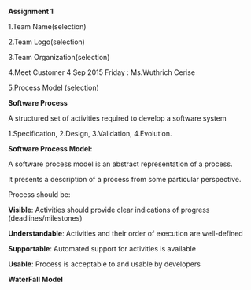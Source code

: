 **Assignment 1**

1.Team Name(selection)

2.Team Logo(selection)

3.Team Organization(selection)

4.Meet Customer 4 Sep 2015 Friday : Ms.Wuthrich Cerise

5.Process Model (selection)

__Software Process__

A structured set of activities required to develop a software system

1.Specification, 
2.Design,
3.Validation, 
4.Evolution.


**Software Process Model:**

A software process model is an abstract representation of a process.

It presents a description of a process from some particular perspective.

Process should be:

**Visible**: Activities should provide clear indications of progress (deadlines/milestones)

**Understandable**: Activities and their order of execution are well-defined

**Supportable**: Automated support for activities is available

**Usable**: Process is acceptable to and usable by developers

__WaterFall Model__

